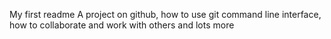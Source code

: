 My first readme
A project on github, how to use git command line interface, how to collaborate and work with others and lots more
